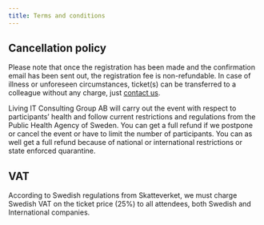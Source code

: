 ```yaml
---
title: Terms and conditions
---
```


## Cancellation policy
Please note that once the registration has been made and the confirmation email has been sent out, the registration fee is non-refundable. In case of illness or unforeseen circumstances, ticket(s) can be transferred to a colleague without any charge, just [contact us](mailto:beautyincode@livingit.se).

Living IT Consulting Group AB will carry out the event with respect to participants’ health and follow current restrictions and regulations from the Public Health Agency of Sweden. You can get a full refund if we postpone or cancel the event or have to limit the number of participants. You can as well get a full refund because of national or international restrictions or state enforced quarantine.

## VAT
According to Swedish regulations from Skatteverket, we must charge Swedish VAT on the ticket price (25%) to all attendees, both Swedish and International companies.